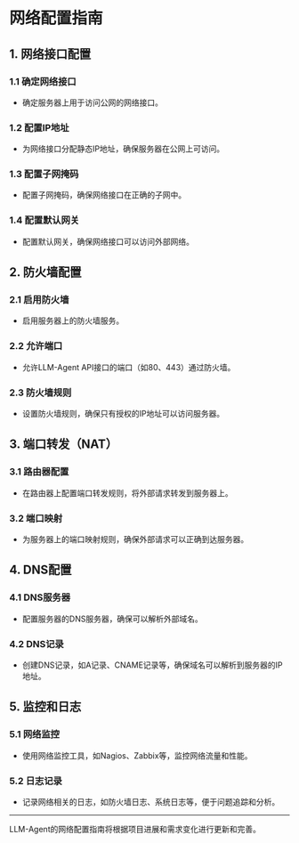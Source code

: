 # 网络配置指南

## 1. 网络接口配置

### 1.1 确定网络接口

- 确定服务器上用于访问公网的网络接口。

### 1.2 配置IP地址

- 为网络接口分配静态IP地址，确保服务器在公网上可访问。

### 1.3 配置子网掩码

- 配置子网掩码，确保网络接口在正确的子网中。

### 1.4 配置默认网关

- 配置默认网关，确保网络接口可以访问外部网络。

## 2. 防火墙配置

### 2.1 启用防火墙

- 启用服务器上的防火墙服务。

### 2.2 允许端口

- 允许LLM-Agent API接口的端口（如80、443）通过防火墙。

### 2.3 防火墙规则

- 设置防火墙规则，确保只有授权的IP地址可以访问服务器。

## 3. 端口转发（NAT）

### 3.1 路由器配置

- 在路由器上配置端口转发规则，将外部请求转发到服务器上。

### 3.2 端口映射

- 为服务器上的端口映射规则，确保外部请求可以正确到达服务器。

## 4. DNS配置

### 4.1 DNS服务器

- 配置服务器的DNS服务器，确保可以解析外部域名。

### 4.2 DNS记录

- 创建DNS记录，如A记录、CNAME记录等，确保域名可以解析到服务器的IP地址。

## 5. 监控和日志

### 5.1 网络监控

- 使用网络监控工具，如Nagios、Zabbix等，监控网络流量和性能。

### 5.2 日志记录

- 记录网络相关的日志，如防火墙日志、系统日志等，便于问题追踪和分析。

---

LLM-Agent的网络配置指南将根据项目进展和需求变化进行更新和完善。